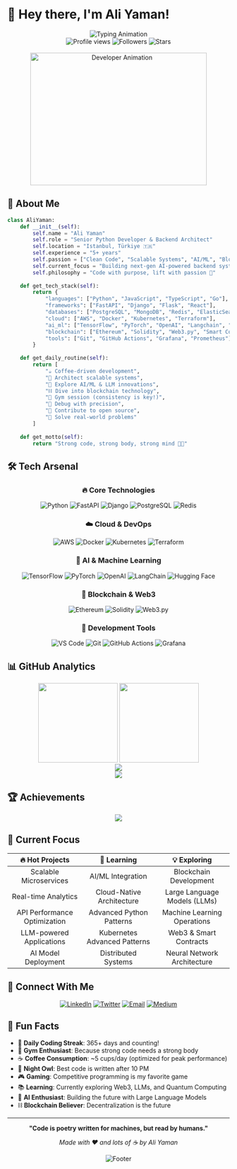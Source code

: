 # 👋 Hey there, I'm Ali Yaman!

<div align="center">
  <img src="https://readme-typing-svg.demolab.com?font=JetBrains+Mono&size=28&duration=3000&pause=1000&color=00D4FF&center=true&vCenter=true&width=600&lines=Senior+Python+Developer;Backend+Architect;Open+Source+Enthusiast;AI%2FML+Explorer;Building+the+Future" alt="Typing Animation" />
</div>

<div align="center">
  <img src="https://komarev.com/ghpvc/?username=AliYmn&label=Profile%20Views&color=00d4ff&style=for-the-badge" alt="Profile views" />
  <img src="https://img.shields.io/github/followers/AliYmn?label=Followers&style=for-the-badge&color=00d4ff" alt="Followers" />
  <img src="https://img.shields.io/github/stars/AliYmn?affiliations=OWNER%2CCOLLABORATOR&style=for-the-badge&color=00d4ff" alt="Stars" />
</div>

<br />

<div align="center">
  <img src="https://github.com/AliYmn/AliYmn/blob/main/assets/developer-gif.gif" alt="Developer Animation" width="400" height="300" />
</div>

## 🚀 About Me

```python
class AliYaman:
    def __init__(self):
        self.name = "Ali Yaman"
        self.role = "Senior Python Developer & Backend Architect"
        self.location = "Istanbul, Türkiye 🇹🇷"
        self.experience = "5+ years"
        self.passion = ["Clean Code", "Scalable Systems", "AI/ML", "Blockchain", "Open Source"]
        self.current_focus = "Building next-gen AI-powered backend systems & exploring Web3"
        self.philosophy = "Code with purpose, lift with passion 💪"
        
    def get_tech_stack(self):
        return {
            "languages": ["Python", "JavaScript", "TypeScript", "Go"],
            "frameworks": ["FastAPI", "Django", "Flask", "React"],
            "databases": ["PostgreSQL", "MongoDB", "Redis", "ElasticSearch"],
            "cloud": ["AWS", "Docker", "Kubernetes", "Terraform"],
            "ai_ml": ["TensorFlow", "PyTorch", "OpenAI", "Langchain", "Hugging Face"],
            "blockchain": ["Ethereum", "Solidity", "Web3.py", "Smart Contracts"],
            "tools": ["Git", "GitHub Actions", "Grafana", "Prometheus"]
        }
    
    def get_daily_routine(self):
        return [
            "☕ Coffee-driven development",
            "🔧 Architect scalable systems",
            "🤖 Explore AI/ML & LLM innovations",
            "⛓️ Dive into blockchain technology",
            "💪 Gym session (consistency is key!)",
            "🐛 Debug with precision",
            "📝 Contribute to open source",
            "🎯 Solve real-world problems"
        ]
    
    def get_motto(self):
        return "Strong code, strong body, strong mind 💪🧠"
```

## 🛠️ Tech Arsenal

<div align="center">

### 🔥 Core Technologies
![Python](https://img.shields.io/badge/Python-3776AB?style=for-the-badge&logo=python&logoColor=white)
![FastAPI](https://img.shields.io/badge/FastAPI-009688?style=for-the-badge&logo=fastapi&logoColor=white)
![Django](https://img.shields.io/badge/Django-092E20?style=for-the-badge&logo=django&logoColor=white)
![PostgreSQL](https://img.shields.io/badge/PostgreSQL-336791?style=for-the-badge&logo=postgresql&logoColor=white)
![Redis](https://img.shields.io/badge/Redis-DC382D?style=for-the-badge&logo=redis&logoColor=white)

### ☁️ Cloud & DevOps
![AWS](https://img.shields.io/badge/AWS-232F3E?style=for-the-badge&logo=amazon-aws&logoColor=white)
![Docker](https://img.shields.io/badge/Docker-2496ED?style=for-the-badge&logo=docker&logoColor=white)
![Kubernetes](https://img.shields.io/badge/Kubernetes-326CE5?style=for-the-badge&logo=kubernetes&logoColor=white)
![Terraform](https://img.shields.io/badge/Terraform-623CE4?style=for-the-badge&logo=terraform&logoColor=white)

### 🤖 AI & Machine Learning
![TensorFlow](https://img.shields.io/badge/TensorFlow-FF6F00?style=for-the-badge&logo=tensorflow&logoColor=white)
![PyTorch](https://img.shields.io/badge/PyTorch-EE4C2C?style=for-the-badge&logo=pytorch&logoColor=white)
![OpenAI](https://img.shields.io/badge/OpenAI-412991?style=for-the-badge&logo=openai&logoColor=white)
![LangChain](https://img.shields.io/badge/LangChain-1C3C3C?style=for-the-badge&logo=langchain&logoColor=white)
![Hugging Face](https://img.shields.io/badge/🤗%20Hugging%20Face-FFD21E?style=for-the-badge&logoColor=black)

### 🔗 Blockchain & Web3
![Ethereum](https://img.shields.io/badge/Ethereum-3C3C3D?style=for-the-badge&logo=ethereum&logoColor=white)
![Solidity](https://img.shields.io/badge/Solidity-363636?style=for-the-badge&logo=solidity&logoColor=white)
![Web3.py](https://img.shields.io/badge/Web3.py-F16822?style=for-the-badge&logo=python&logoColor=white)

### 🔧 Development Tools
![VS Code](https://img.shields.io/badge/VS%20Code-007ACC?style=for-the-badge&logo=visual-studio-code&logoColor=white)
![Git](https://img.shields.io/badge/Git-F05032?style=for-the-badge&logo=git&logoColor=white)
![GitHub Actions](https://img.shields.io/badge/GitHub%20Actions-2088FF?style=for-the-badge&logo=github-actions&logoColor=white)
![Grafana](https://img.shields.io/badge/Grafana-F46800?style=for-the-badge&logo=grafana&logoColor=white)

</div>

## 📊 GitHub Analytics

<div align="center">
  <img height="180em" src="https://github-readme-stats.vercel.app/api?username=AliYmn&show_icons=true&theme=react&include_all_commits=true&count_private=true&hide_border=true&bg_color=0D1117&title_color=00D4FF&text_color=C9D1D9&icon_color=00D4FF" />
  <img height="180em" src="https://github-readme-stats.vercel.app/api/top-langs/?username=AliYmn&layout=compact&langs_count=8&theme=react&hide_border=true&bg_color=0D1117&title_color=00D4FF&text_color=C9D1D9" />
</div>

<div align="center">
  <img src="https://streak-stats.demolab.com?user=AliYmn&theme=react&hide_border=true&background=0D1117&currStreakLabel=00D4FF" />
</div>

<div align="center">
  <img src="https://github-readme-activity-graph.vercel.app/graph?username=AliYmn&bg_color=0D1117&color=00D4FF&line=00D4FF&point=ffffff&hide_border=true&area=true" />
</div>

## 🏆 Achievements

<div align="center">
  <img src="https://github-profile-trophy.vercel.app/?username=AliYmn&theme=discord&no-frame=true&column=4&margin-w=15&margin-h=15" />
</div>

## 🎯 Current Focus

<div align="center">

| 🔥 **Hot Projects** | 🚀 **Learning** | 💡 **Exploring** |
|:---:|:---:|:---:|
| Scalable Microservices | AI/ML Integration | Blockchain Development |
| Real-time Analytics | Cloud-Native Architecture | Large Language Models (LLMs) |
| API Performance Optimization | Advanced Python Patterns | Machine Learning Operations |
| LLM-powered Applications | Kubernetes Advanced Patterns | Web3 & Smart Contracts |
| AI Model Deployment | Distributed Systems | Neural Network Architecture |

</div>





## 📱 Connect With Me

<div align="center">

[![LinkedIn](https://img.shields.io/badge/LinkedIn-0A66C2?style=for-the-badge&logo=linkedin&logoColor=white)](https://linkedin.com/in/aliyaman)
[![Twitter](https://img.shields.io/badge/Twitter-000000?style=for-the-badge&logo=x&logoColor=white)](https://twitter.com/aliymndb)
[![Email](https://img.shields.io/badge/Email-D14836?style=for-the-badge&logo=gmail&logoColor=white)](mailto:aliymn.db@gmail.com)
[![Medium](https://img.shields.io/badge/Medium-12100E?style=for-the-badge&logo=medium&logoColor=white)](https://medium.com/@aliyaman)

</div>



## 🎨 Fun Facts

- 🎯 **Daily Coding Streak**: 365+ days and counting!
- 💪 **Gym Enthusiast**: Because strong code needs a strong body
- ☕ **Coffee Consumption**: ~5 cups/day (optimized for peak performance)
- 🌙 **Night Owl**: Best code is written after 10 PM
- 🎮 **Gaming**: Competitive programming is my favorite game
- 📚 **Learning**: Currently exploring Web3, LLMs, and Quantum Computing
- 🤖 **AI Enthusiast**: Building the future with Large Language Models
- ⛓️ **Blockchain Believer**: Decentralization is the future





---

<div align="center">
  
**"Code is poetry written for machines, but read by humans."**

*Made with ❤️ and lots of ☕ by Ali Yaman*

</div>

<div align="center">
  <img src="https://readme-typing-svg.demolab.com?font=Fira+Code&size=12&duration=4000&pause=1000&color=00D4FF&center=true&vCenter=true&width=435&lines=Happy+Coding!+🚀;Let's+Connect+and+Build+Together!;Open+Source+%3D+Open+Heart+❤️" alt="Footer" />
</div>
